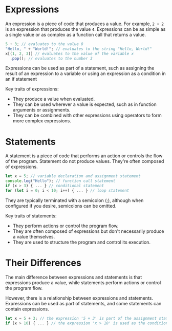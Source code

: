 # Expressions

An expression is a piece of code that produces a value. For example, `2 + 2` is an expression that produces the value `4`. Expressions can be as simple as a single value or as complex as a function call that returns a value.

```javascript
5 + 3; // evaluates to the value 8
"Hello, " + "World!"; // evaluates to the string "Hello, World!"
x[(1, 2, 3)] // evaluates to the value of the variable x
  .pop(); // evaluates to the number 3
```

Expressions can be used as part of a statement, such as assigning the result of an expression to a variable or using an expression as a condition in an if statement

Key traits of expressions:

- They produce a value when evaluated.
- They can be used wherever a value is expected, such as in function arguments or assignments.
- They can be combined with other expressions using operators to form more complex expressions.

# Statements

A statement is a piece of code that performs an action or controls the flow of the program. Statement do not produce values. They're often composed of expressions.

```javascript
let x = 5; // variable declaration and assignment statement
console.log("Hello"); // function call statement
if (x > 3) { ... } // conditional statement
for (let i = 0; i < 10; i++) { ... } // loop statement
```

They are typically terminated with a semicolon (;), although when configured if you desire, semicolons can be omitted.

Key traits of statements:

- They perform actions or control the program flow.
- They are often composed of expressions but don't necessarily produce a value themselves.
- They are used to structure the program and control its execution.

# Their Differences

The main difference between expressions and statements is that expressions produce a value, while statements perform actions or control the program flow.

However, there is a relationship between expressions and statements. Expressions can be used as part of statements, and some statements can contain expressions.

```javascript
let x = 5 + 3; // the expression '5 + 3' is part of the assignment statement
if (x > 10) { ... } // the expression 'x > 10' is used as the condition in the if statement
```
